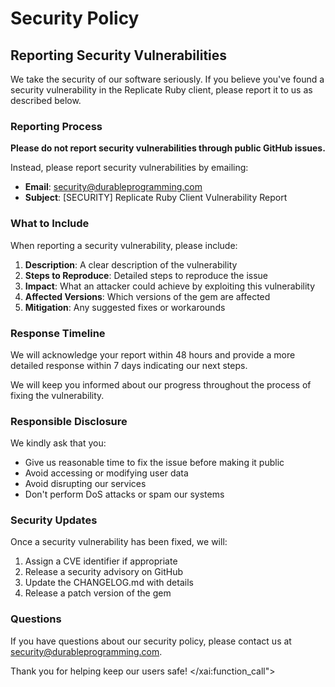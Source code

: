 # Security Policy

## Reporting Security Vulnerabilities

We take the security of our software seriously. If you believe you've found a security vulnerability in the Replicate Ruby client, please report it to us as described below.

### Reporting Process

**Please do not report security vulnerabilities through public GitHub issues.**

Instead, please report security vulnerabilities by emailing:
- **Email**: security@durableprogramming.com
- **Subject**: [SECURITY] Replicate Ruby Client Vulnerability Report

### What to Include

When reporting a security vulnerability, please include:

1. **Description**: A clear description of the vulnerability
2. **Steps to Reproduce**: Detailed steps to reproduce the issue
3. **Impact**: What an attacker could achieve by exploiting this vulnerability
4. **Affected Versions**: Which versions of the gem are affected
5. **Mitigation**: Any suggested fixes or workarounds

### Response Timeline

We will acknowledge your report within 48 hours and provide a more detailed response within 7 days indicating our next steps.

We will keep you informed about our progress throughout the process of fixing the vulnerability.

### Responsible Disclosure

We kindly ask that you:

- Give us reasonable time to fix the issue before making it public
- Avoid accessing or modifying user data
- Avoid disrupting our services
- Don't perform DoS attacks or spam our systems

### Security Updates

Once a security vulnerability has been fixed, we will:

1. Assign a CVE identifier if appropriate
2. Release a security advisory on GitHub
3. Update the CHANGELOG.md with details
4. Release a patch version of the gem

### Questions

If you have questions about our security policy, please contact us at security@durableprogramming.com.

Thank you for helping keep our users safe!</content>
</xai:function_call">